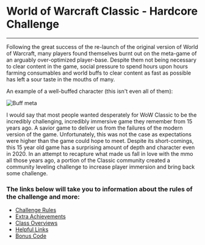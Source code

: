 # World of Warcraft Classic - Hardcore Challenge

------------------------------------------------

Following the great success of the re-launch of the original version of World of Warcraft, many players found themselves burnt out on the meta-game of an arguably over-optimized player-base. Despite them not being necessary to clear content in the game, social pressure to spend hours upon hours farming consumables and world buffs to clear content as fast as possible has left a sour taste in the mouths of many.

An example of a well-buffed character (this isn't even all of them):

![Buff meta](https://cwl-forums.s3.amazonaws.com/87d09a3c-3d78-4b53-998e-3a9eeab19c65.jpg)

I would say that most people wanted desperately for WoW Classic to be the incredibly challenging, incredibly immersive game they remember from 15 years ago. A savior game to deliver us from the failures of the modern version of the game. Unfortunately, this was not the case as expectations were higher than the game could hope to meet. Despite its short-comings, this 15 year old game has a surprising amount of depth and character even in 2020. In an attempt to recapture what made us fall in love with the mmo all those years ago, a portion of the Classic community created a community leveling challenge to increase player immersion and bring back some challenge.

### **The links below will take you to information about the rules of the challenge and more:**

- [Challenge Rules](https://github.com/ultrasoftcore345/Personal-Practice/blob/main/Rules)
- [Extra Achievements](https://github.com/ultrasoftcore345/Personal-Practice/blob/main/Achievements.md)
- [Class Overviews](https://github.com/ultrasoftcore345/Personal-Practice/blob/main/Classes.md)
- [Helpful Links](https://github.com/ultrasoftcore345/Personal-Practice/blob/main/Links.md)
- [Bonus Code](https://github.com/ultrasoftcore345/Personal-Practice/blob/main/Kitty%20Cat%20Code%20Block.md)

